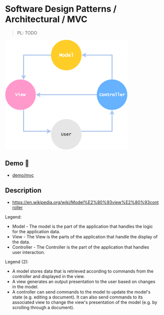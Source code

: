 # Software Design Patterns / Architectural / MVC

> PL: TODO

![](../../../../diagrams/mvc/mvc.png)

## Demo 🎉

* <a href="./demo/mvc/">demo/mvc</a>

## Description

* <https://en.wikipedia.org/wiki/Model%E2%80%93view%E2%80%93controller>

Legend:

* Model - The model is the part of the application that handles the logic
    for the application data.
* View - The View is the parts of the application that handle the display
    of the data.
* Controller - The Controller is the part of the application that handles
    user interaction.

Legend (2):

* A model stores data that is retrieved according to commands from the controller
    and displayed in the view.
* A view generates an output presentation to the user based on changes in the model.
* A controller can send commands to the model to update the model's state
    (e.g. editing a document). It can also send commands to its associated view
    to change the view's presentation of the model (e.g. by scrolling through
    a document).
